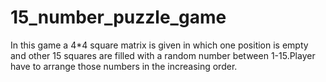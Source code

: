 # 15_number_puzzle_game
In this game a 4*4 square matrix is given in which one position is empty and other 15 squares are filled with a random number between 
1-15.Player have to arrange those numbers in the increasing order.
